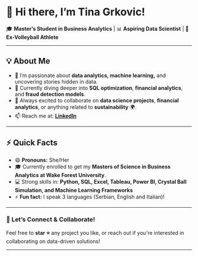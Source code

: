 # 👋 Hi there, I’m Tina Grkovic!

🎓 **Master’s Student in Business Analytics** | 📊 **Aspiring Data Scientist** | 🏐 **Ex-Volleyball Athlete**

---

## 💡 **About Me**
- 👀 I’m passionate about **data analytics, machine learning,** and uncovering stories hidden in data.
- 🌱 Currently diving deeper into **SQL optimization**, **financial analytics**, and **fraud detection models**.
- 💞️ Always excited to collaborate on **data science projects**, **financial analytics**, or anything related to **sustainability** 🌍.
- 📫 Reach me at: **[LinkedIn](https://www.linkedin.com/in/tinatheg/)**

---

## ⚡ **Quick Facts**
- 😄 **Pronouns:** She/Her
- 🎓 Currently enrolled to get my **Masters of Science in Business Analytics at Wake Forest University**.
- 💻 Strong skills in: **Python, SQL, Excel, Tableau, Power BI, Crystal Ball Simulation, and Machine Learning Frameworks**
- ⚡ **Fun fact:** I speak 3 languages (Serbian, English and Italian)!

---

### 🚀 **Let’s Connect & Collaborate!**
Feel free to **star ⭐** any project you like, or reach out if you're interested in collaborating on data-driven solutions!

---

<!---
TinaGrkovic/TinaGrkovic is a ✨ special ✨ repository because its `README.md` (this file) appears on your GitHub profile.
You can click the Preview link to take a look at your changes.
--->
